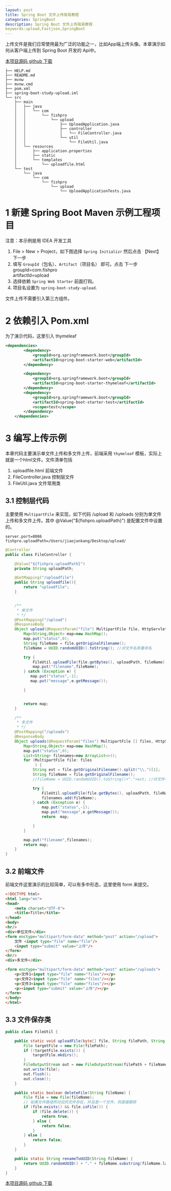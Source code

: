 ```yaml
---
layout: post
title: Spring Boot 文件上传简易教程
categories: SpringBoot
description: Spring Boot 文件上传简易教程
keywords:upload,Fastjson,SpringBoot
---
```

上传文件是我们日常使用最为广泛的功能之一，比如App端上传头像。本章演示如何从客户端上传到 Spring Boot 开发的 Api中。

[本项目源码 github 下载 ](https://github.com/fishpro/spring-boot-study/tree/master/spring-boot-study-upload)

```$xslt
├── HELP.md
├── README.md
├── mvnw
├── mvnw.cmd
├── pom.xml
├── spring-boot-study-upload.iml
└── src
    ├── main
    │   ├── java
    │   │   └── com
    │   │       └── fishpro
    │   │           └── upload
    │   │               ├── UploadApplication.java
    │   │               ├── controller
    │   │               │   └── FileController.java
    │   │               └── util
    │   │                   └── FileUtil.java
    │   └── resources
    │       ├── application.properties
    │       ├── static
    │       └── templates
    │           └── uploadfile.html
    └── test
        └── java
            └── com
                └── fishpro
                    └── upload
                        └── UploadApplicationTests.java

```

# 1 新建 Spring Boot Maven 示例工程项目

注意：本示例是用 IDEA 开发工具
1. File > New > Project，如下图选择 `Spring Initializr` 然后点击 【Next】下一步
2. 填写 `GroupId`（包名）、`Artifact`（项目名） 即可。点击 下一步
    groupId=com.fishpro   
    artifactId=upload
3. 选择依赖 `Spring Web Starter` 前面打钩。
4. 项目名设置为 `spring-boot-study-upload`.

文件上传不需要引入第三方组件。

# 2 依赖引入 Pom.xml
为了演示代码，这里引入 thymeleaf
```xml
<dependencies>
        <dependency>
            <groupId>org.springframework.boot</groupId>
            <artifactId>spring-boot-starter-web</artifactId>
        </dependency>

        <dependency>
            <groupId>org.springframework.boot</groupId>
            <artifactId>spring-boot-starter-thymeleaf</artifactId>
        </dependency>
        <dependency>
            <groupId>org.springframework.boot</groupId>
            <artifactId>spring-boot-starter-test</artifactId>
            <scope>test</scope>
        </dependency>
    </dependencies>
```
# 3 编写上传示例
本章代码主要演示单文件上传和多文件上传，前端采用 `thymeleaf` 模板，实际上就是一个html文件。文件清单包括
1. uploadfile.html 前端文件
2. FileController.java 控制层文件
3. FileUtil.java 文件常用类

## 3.1 控制层代码
主要使用 `MultipartFile` 来实现，如下代码 /upload 和 /uploads 分别为单文件上传和多文件上传。其中 @Value("${fishpro.uploadPath}") 是配置文件中设置的。

```
server.port=8086
fishpro.uploadPath=/Users/jiaojunkang/Desktop/upload/
```

```java
@Controller
public class FileController {

    @Value("${fishpro.uploadPath}")
    private String uploadPath;

    @GetMapping("/uploadfile")
    public String uploadfile(){
        return "uploadfile";
    }


    /**
     * 单文件
     * */
    @PostMapping("/upload")
    @ResponseBody
    Object upload(@RequestParam("file") MultipartFile file, HttpServletRequest request) {
        Map<String,Object> map=new HashMap();
        map.put("status",0);
        String fileName = file.getOriginalFilename();
        fileName = UUID.randomUUID().toString(); //对文件名称重命名

        try {
            FileUtil.uploadFile(file.getBytes(), uploadPath, fileName);
            map.put("filename",fileName);
        } catch (Exception e) {
           map.put("status",-1);
           map.put("message",e.getMessage());

        }


        return map;
    }

    /**
     * 多文件
     * */
    @PostMapping("/uploads")
    @ResponseBody
    Object uploads(@RequestParam("files") MultipartFile [] files, HttpServletRequest request) {
        Map<String,Object> map=new HashMap();
        map.put("status",0);
        List<String> filenames=new ArrayList<>();
        for (MultipartFile file: files
             ) {
            String ext = file.getOriginalFilename().split("\\.")[1];
            String fileName = file.getOriginalFilename();
            //fileName = UUID.randomUUID().toString()+"."+ext; //对文件名称重命名

            try {
                FileUtil.uploadFile(file.getBytes(), uploadPath, fileName);
                filenames.add(fileName);
            } catch (Exception e) {
                map.put("status",-1);
                map.put("message",e.getMessage());
                return  map;

            }
        }

        map.put("filename",filenames);
        return map;
    }
}
```

## 3.2 前端文件
前端文件这里演示的比较简单，可以有多中形态，这里使用 form 来提交。

```html
<!DOCTYPE html>
<html lang="en">
<head>
    <meta charset="UTF-8">
    <title>Title</title>
</head>
<body>
<hr/>
<div>单位文件</div>
<form enctype="multipart/form-data" method="post" action="/upload">
    文件 <input type="file" name="file"/>
    <input type="submit" value="上传"/>
</form>
<hr/>
<div>多文件</div>

<form enctype="multipart/form-data" method="post" action="/uploads">
    <p>文件1<input type="file" name="files"/></p>
    <p>文件2<input type="file" name="files"/></p>
    <p>文件3<input type="file" name="files"/></p>
    <p><input type="submit" value="上传"/></p>
</form>
</body>
</html>
```

## 3.3 文件保存类
```java
public class FileUtil {

    public static void uploadFile(byte[] file, String filePath, String fileName) throws Exception {
        File targetFile = new File(filePath);
        if (!targetFile.exists()) {
            targetFile.mkdirs();
        }
        FileOutputStream out = new FileOutputStream(filePath + fileName);
        out.write(file);
        out.flush();
        out.close();
    }

    public static boolean deleteFile(String fileName) {
        File file = new File(fileName);
        // 如果文件路径所对应的文件存在，并且是一个文件，则直接删除
        if (file.exists() && file.isFile()) {
            if (file.delete()) {
                return true;
            } else {
                return false;
            }
        } else {
            return false;
        }
    }

    public static String renameToUUID(String fileName) {
        return UUID.randomUUID() + "." + fileName.substring(fileName.lastIndexOf(".") + 1);
    }
}

```


[本项目源码 github 下载 ](https://github.com/fishpro/spring-boot-study/tree/master/spring-boot-study-upload)